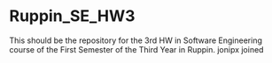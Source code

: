 # Ruppin_SE_HW3
This should be the repository for the 3rd HW in Software Engineering course of the First Semester of the Third Year in Ruppin.
jonipx joined
